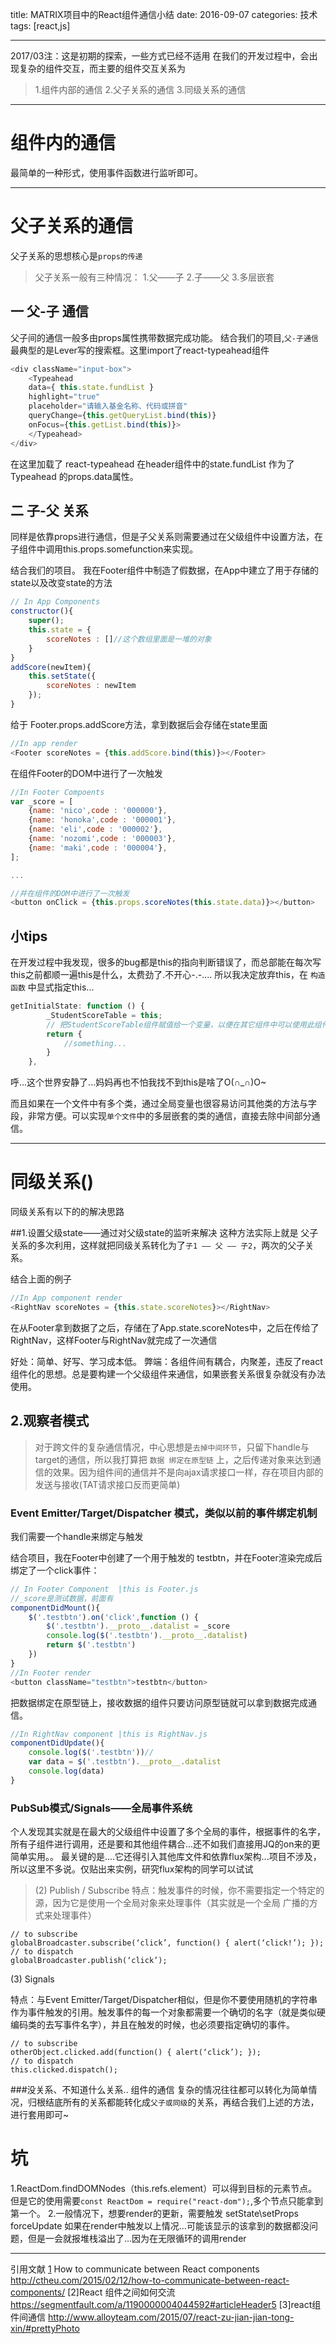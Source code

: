 ﻿title: MATRIX项目中的React组件通信小结
date: 2016-09-07 
categories: 技术
tags: [react,js]

---
2017/03注：这是初期的探索，一些方式已经不适用
在我们的开发过程中，会出现复杂的组件交互，而主要的组件交互关系为

>1.组件内部的通信
2.父子关系的通信
3.同级关系的通信

----------
# 组件内的通信
最简单的一种形式，使用事件函数进行监听即可。

----------
# 父子关系的通信
父子关系的思想核心是`props的传递`
>父子关系一般有三种情况：
1.父——子
2.子——父
3.多层嵌套


## 一 父-子 通信
父子间的通信一般多由props属性携带数据完成功能。
结合我们的项目,`父-子通信`最典型的是Lever写的搜索框。这里import了react-typeahead组件

```javascript
<div className="input-box">
    <Typeahead 
    data={ this.state.fundList } 
    highlight="true" 
    placeholder="请输入基金名称、代码或拼音"
    queryChange={this.getQueryList.bind(this)}
    onFocus={this.getList.bind(this)}>
    </Typeahead>
</div>
```
在这里加载了 react-typeahead 在header组件中的state.fundList 作为了 Typeahead 的props.data属性。

## 二 子-父 关系
同样是依靠props进行通信，但是子父关系则需要通过在父级组件中设置方法，在子组件中调用this.props.somefunction来实现。

结合我们的项目。
我在Footer组件中制造了假数据，在App中建立了用于存储的state以及改变state的方法
```javascript
// In App Components
constructor(){
    super();
    this.state = {
        scoreNotes : []//这个数组里面是一堆的对象
    }
}
addScore(newItem){
    this.setState({
        scoreNotes : newItem
    });
}
```
给于 Footer.props.addScore方法，拿到数据后会存储在state里面
```javascript
//In app render
<Footer scoreNotes = {this.addScore.bind(this)}></Footer>
```
在组件Footer的DOM中进行了一次触发
```javascript
//In Footer Compoents
var _score = [
    {name: 'nico',code : '000000'},
    {name: 'honoka',code : '000001'},
    {name: 'eli',code : '000002'},
    {name: 'nozomi',code : '000003'},
    {name: 'maki',code : '000004'},
];

...

//并在组件的DOM中进行了一次触发
<button onClick = {this.props.scoreNotes(this.state.data)}></button>
```

## 小tips
在开发过程中我发现，很多的bug都是this的指向判断错误了，而总部能在每次写this之前都顺一遍this是什么，太费劲了.不开心-.-....
所以我决定放弃this，在 `构造函数` 中显式指定this...

```javascript
getInitialState: function () {
        _StudentScoreTable = this;
        // 把StudentScoreTable组件赋值给一个变量，以便在其它组件中可以使用此组件的方法
        return {
            //something...
        }
    },
```
呼...这个世界安静了...妈妈再也不怕我找不到this是啥了O(∩_∩)O~

而且如果在一个文件中有多个类，通过全局变量也很容易访问其他类的方法与字段，非常方便。可以实现`单个文件`中的多层嵌套的类的通信，直接去除中间部分通信。

----------
# 同级关系()

同级关系有以下的的解决思路

##1.设置父级state——通过对父级state的监听来解决
这种方法实际上就是 父子关系的多次利用，这样就把同级关系转化为了`子1 —— 父 —— 子2`，两次的父子关系。

结合上面的例子
```javascript
//In App component render
<RightNav scoreNotes = {this.state.scoreNotes}></RightNav>
```
在从Footer拿到数据了之后，存储在了App.state.scoreNotes中，之后在传给了RightNav，这样Footer与RightNav就完成了一次通信

好处：简单、好写、学习成本低。
弊端：各组件间有耦合，内聚差，违反了react组件化的思想。总是要构建一个父级组件来通信，如果嵌套关系很复杂就没有办法使用。

## 2.观察者模式
>对于跨文件的复杂通信情况，中心思想是`去掉中间环节`，只留下handle与target的通信，所以我打算把 `数据 绑定在原型链` 上，之后传递对象来达到通信的效果。因为组件间的通信并不是向ajax请求接口一样，存在项目内部的发送与接收(TAT请求接口反而更简单)


### Event Emitter/Target/Dispatcher 模式，类似以前的事件绑定机制
我们需要一个handle来绑定与触发

结合项目，我在Footer中创建了一个用于触发的 testbtn，并在Footer渲染完成后绑定了一个click事件：

```javascript
// In Footer Component  |this is Footer.js
//_score是测试数据，前面有
componentDidMount(){
    $('.testbtn').on('click',function () {
        $('.testbtn').__proto__.datalist = _score
        console.log($('.testbtn').__proto__.datalist)
        return $('.testbtn')
    })
}
//In Footer render 
<button className="testbtn">testbtn</button>
```
把数据绑定在原型链上，接收数据的组件只要访问原型链就可以拿到数据完成通信。

```javascript
//In RightNav component |this is RightNav.js
componentDidUpdate(){
    console.log($('.testbtn'))//
    var data = $('.testbtn').__proto__.datalist
    console.log(data)
}
```



### PubSub模式/Signals——全局事件系统
个人发现其实就是在最大的父级组件中设置了多个全局的事件，根据事件的名字，所有子组件进行调用，还是要和其他组件耦合...还不如我们直接用JQ的on来的更简单实用。。
最关键的是....它还得引入其他库文件和依靠flux架构...项目不涉及，所以这里不多说。仅贴出来实例，研究flux架构的同学可以试试

>(2) Publish / Subscribe
特点：触发事件的时候，你不需要指定一个特定的源，因为它是使用一个全局对象来处理事件（其实就是一个全局
广播的方式来处理事件）
```
// to subscribe
globalBroadcaster.subscribe(‘click’, function() { alert(‘click!’); });
// to dispatch
globalBroadcaster.publish(‘click’);
```
(3) Signals

特点：与Event Emitter/Target/Dispatcher相似，但是你不要使用随机的字符串作为事件触发的引用。触发事件的每一个对象都需要一个确切的名字（就是类似硬编码类的去写事件名字），并且在触发的时候，也必须要指定确切的事件。

```
// to subscribe
otherObject.clicked.add(function() { alert(‘click’); });
// to dispatch
this.clicked.dispatch();
```
###没关系、不知道什么关系.. 组件的通信
复杂的情况往往都可以转化为简单情况，归根结底所有的关系都能转化成`父子或同级`的关系，再结合我们上述的方法，进行套用即可~ 

# 坑
1.ReactDom.findDOMNodes（this.refs.element）可以得到目标的元素节点。但是它的使用需要`const ReactDom = require("react-dom");`,多个节点只能拿到第一个。
2.一般情况下，想要render的更新，需要触发
setState\setProps
forceUpdate 
如果在render中触发以上情况...可能该显示的该拿到的数据都没问题，但是一会就报堆栈溢出了...因为在无限循环的调用render


----------
引用文献
[1] How to communicate between React components
http://ctheu.com/2015/02/12/how-to-communicate-between-react-components/
[2]React 组件之间如何交流
https://segmentfault.com/a/1190000004044592#articleHeader5
[3]react组件间通信
http://www.alloyteam.com/2015/07/react-zu-jian-jian-tong-xin/#prettyPhoto


  [1]: http://i1.buimg.com/e35cb968770dde90.gif